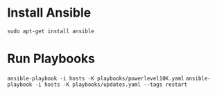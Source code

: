 # Install Ansible
```sudo apt-get install ansible```

# Run Playbooks
```ansible-playbook -i hosts -K playbooks/powerlevel10K.yaml```
```ansible-playbook -i hosts -K playbooks/updates.yaml --tags restart```
